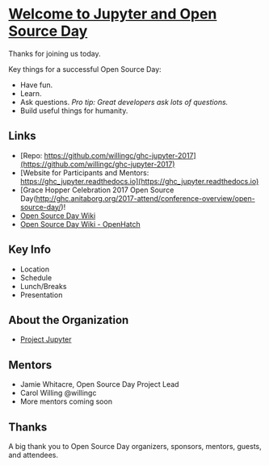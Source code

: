 # [Welcome to Jupyter and Open Source Day](https://ghc_jupyter.readthedocs.io)

Thanks for joining us today.

Key things for a successful Open Source Day:

- Have fun.
- Learn.
- Ask questions. *Pro tip: Great developers ask lots of questions.*
- Build useful things for humanity.

## Links

- [Repo:  https://github.com/willingc/ghc-jupyter-2017](https://github.com/willingc/ghc-jupyter-2017)
- [Website for Participants and Mentors:  https://ghc_jupyter.readthedocs.io](https://ghc_jupyter.readthedocs.io)
- [Grace Hopper Celebration 2017 Open Source Day(http://ghc.anitaborg.org/2017-attend/conference-overview/open-source-day/)!
- [Open Source Day Wiki](http://systers.org/wiki/communities/doku.php?id=wiki:ghc:ghc16:osd)
- [Open Source Day Wiki - OpenHatch](http://systers.org/wiki/communities/doku.php?id=wiki:ghc:ghc16:osd:openhatch)

## Key Info

- Location
- Schedule
- Lunch/Breaks
- Presentation

## About the Organization

- [Project Jupyter](https://jupyter.org)

## Mentors

- Jamie Whitacre, Open Source Day Project Lead
- Carol Willing @willingc
- More mentors coming soon

## Thanks

A big thank you to Open Source Day organizers, sponsors, mentors,
guests, and attendees.
